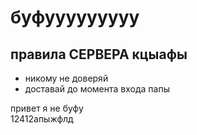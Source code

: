 # буфууууууууу

## правила CЕРВЕРА кцыафы

- никому не доверяй
- доставай до момента входа папы

привет я не буфу\
12412апыжфлд



